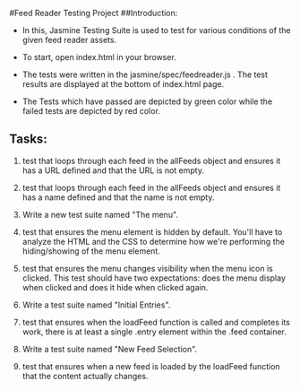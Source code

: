 #Feed Reader Testing Project
##Introduction:
* In this, Jasmine Testing Suite is used to test for various conditions of the given feed reader assets.

* To start, open index.html in your browser. 

* The tests were written in the jasmine/spec/feedreader.js . The test results are displayed at the bottom of index.html page.

* The Tests which have passed are depicted by green color while the failed tests are depicted by red color.

## Tasks:
1. test that loops through each feed in the allFeeds object and ensures it has a URL defined and that the URL is not empty.

2. test that loops through each feed in the allFeeds object and ensures it has a name defined and that the name is not empty.

3. Write a new test suite named "The menu".

4. test that ensures the menu element is hidden by default. You'll have to analyze the HTML and the CSS to determine how we're performing the hiding/showing of the menu element.

5. test that ensures the menu changes visibility when the menu icon is clicked. This test should have two expectations: does the menu display when clicked and does it hide when clicked again.

6. Write a test suite named "Initial Entries".

7. test that ensures when the loadFeed function is called and completes its work, there is at least a single .entry element within the .feed container.

8. Write a test suite named "New Feed Selection".
9. test that ensures when a new feed is loaded by the loadFeed function that the content actually changes.